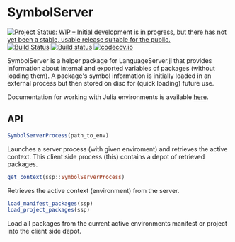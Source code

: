 # SymbolServer

[![Project Status: WIP – Initial development is in progress, but there has not yet been a stable, usable release suitable for the public.](https://www.repostatus.org/badges/latest/wip.svg)](https://www.repostatus.org/#wip)
[![Build Status](https://travis-ci.org/julia-vscode/SymbolServer.jl.svg?branch=master)](https://travis-ci.org/julia-vscode/SymbolServer.jl)
[![Build status](https://ci.appveyor.com/api/projects/status/w8e8hru20r5f5ra2/branch/master?svg=true)](https://ci.appveyor.com/project/julia-vscode/symbolserver-jl/branch/master)
[![codecov.io](http://codecov.io/github/julia-vscode/SymbolServer.jl/coverage.svg?branch=master)](http://codecov.io/github/julia-vscode/SymbolServer.jl?branch=master)

SymbolServer is a helper package for LanguageServer.jl that provides information about internal and exported variables of packages (without loading them). A package's symbol information is initially loaded in an external process but then stored on disc for (quick loading) future use.

Documentation for working with Julia environments is available [here](https://github.com/JuliaLang/Pkg.jl).


## API

```julia
SymbolServerProcess(path_to_env)
```
Launches a server process (with given enviroment) and retrieves the active context. This client side process (this) contains a depot of retrieved packages.


```julia
get_context(ssp::SymbolServerProcess)
```
Retrieves the active context (environment) from the server.


```julia
load_manifest_packages(ssp)
load_project_packages(ssp)
```
Load all packages from the current active environments manifest or project into the client
side depot.





